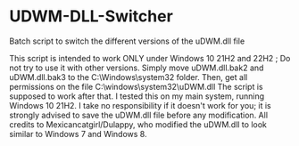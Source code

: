 # UDWM-DLL-Switcher
Batch script to switch the different versions of the uDWM.dll file

This script is intended to work ONLY under Windows 10 21H2 and 22H2 ; Do not try to use it with other versions.
Simply move uDWM.dll.bak2 and uDWM.dll.bak3 to the C:\Windows\system32 folder. Then, get all permissions on the file C:\windows\system32\uDWM.dll
The script is supposed to work after that. I tested this on my main system, running Windows 10 21H2. I take no responsibility if it doesn't work for you; it is strongly advised to save the uDWM.dll file before any modification.
All credits to Mexicancatgirl/Dulappy, who modified the uDWM.dll to look similar to Windows 7 and Windows 8.
